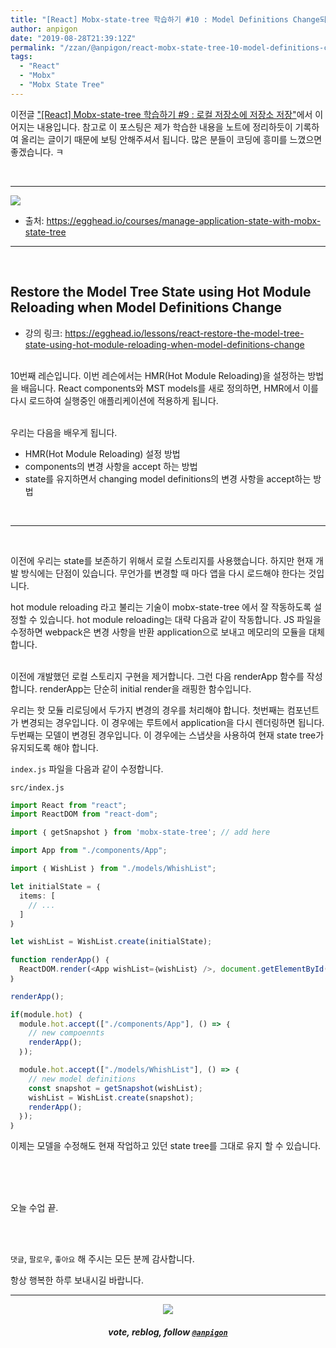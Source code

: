 ```yaml
---
title: "[React] Mobx-state-tree 학습하기 #10 : Model Definitions Change되면 Hot Module Reloading를 사용하여 Model Tree State 복원하기"
author: anpigon
date: "2019-08-28T21:39:12Z"
permalink: "/zzan/@anpigon/react-mobx-state-tree-10-model-definitions-change-hot-module-reloading-model-tree-state"
tags:
  - "React"
  - "Mobx"
  - "Mobx State Tree"
---
```

이전글 ["\[React\] Mobx-state-tree 학습하기 #9 : 로컬 저장소에 저장소 저장"](/zzan/@anpigon/react-mobx-state-tree-9)에서 이어지는 내용입니다. 참고로 이 포스팅은 제가 학습한 내용을 노트에 정리하듯이 기록하여 올리는 글이기 때문에 보팅 안해주셔서 됩니다.  많은 분들이 코딩에 흥미를  느꼈으면 좋겠습니다.  ㅋ

<br>

***

![](https://files.steempeak.com/file/steempeak/anpigon/sYISPibs-E1848CE185A6E18486E185A9E186A820E1848BE185A5E186B9E18482E185B3E186AB20E18483E185B5E1848CE185A1E1848BE185B5E186AB.png)
* 출처: https://egghead.io/courses/manage-application-state-with-mobx-state-tree

***

<br>

## Restore the Model Tree State using Hot Module Reloading when Model Definitions Change

* 강의 링크: https://egghead.io/lessons/react-restore-the-model-tree-state-using-hot-module-reloading-when-model-definitions-change

<br>10번째 레슨입니다. 이번 레슨에서는 HMR(Hot Module Reloading)을 설정하는 방법을 배웁니다. React components와 MST models를 새로 정의하면, HMR에서 이를 다시 로드하여 실행중인 애플리케이션에 적용하게 됩니다.

<br>우리는 다음을 배우게 됩니다.

- HMR(Hot Module Reloading) 설정 방법
- components의 변경 사항을 accept 하는 방법
- state를 유지하면서 changing model definitions의 변경 사항을 accept하는 방법

<br>

___

<br>

이전에 우리는 state를 보존하기 위해서 로컬 스토리지를 사용했습니다. 하지만 현재 개발 방식에는 단점이 있습니다. 무언가를 변경할 때 마다 앱을 다시 로드해야 한다는 것입니다. 

hot module reloading 라고 불리는 기술이 mobx-state-tree 에서 잘 작동하도록 설정할 수 있습니다. hot module reloading는 대략 다음과 같이 작동합니다. JS 파일을 수정하면 webpack은 변경 사항을 반환 application으로 보내고 메모리의 모듈을 대체합니다.

<br>이전에 개발했던 로컬 스토리지 구현을 제거합니다. 그런 다음 renderApp 함수를 작성합니다. renderApp는 단순히 initial render을 래핑한 함수입니다. 

우리는 핫 모듈 리로딩에서 두가지 변경의 경우를 처리해야 합니다. 첫번째는 컴포넌트가 변경되는 경우입니다. 이 경우에는 루트에서 application을 다시 렌더링하면 됩니다. 두번째는 모델이 변경된 경우입니다. 이 경우에는 스냅샷을 사용하여 현재 state tree가 유지되도록 해야 합니다.

`index.js` 파일을 다음과 같이 수정합니다.

`src/index.js`

```js
import React from "react";
import ReactDOM from "react-dom";

import ｛ getSnapshot ｝ from 'mobx-state-tree'; // add here

import App from "./components/App";

import ｛ WishList ｝ from "./models/WhishList";

let initialState = ｛
  items: [
    // ...
  ]
｝

let wishList = WishList.create(initialState);

function renderApp() ｛
  ReactDOM.render(<App wishList=｛wishList｝ />, document.getElementById("root"));
｝

renderApp();

if(module.hot) ｛
  module.hot.accept(["./components/App"], () => ｛
    // new compoennts
    renderApp();
  ｝);

  module.hot.accept(["./models/WhishList"], () => ｛
    // new model definitions
    const snapshot = getSnapshot(wishList);
    wishList = WishList.create(snapshot);
    renderApp();
  ｝);
｝
```

이제는 모델을 수정해도 현재 작업하고 있던 state tree를 그대로 유지 할 수 있습니다.

<br><br>



<br>오늘 수업 끝.

<br>
<br>

 `댓글`, `팔로우`, `좋아요` 해 주시는 모든 분께 감사합니다.

항상 행복한 하루 보내시길 바랍니다.

*** 

<center><img src='https://steemitimages.com/400x0/https://cdn.steemitimages.com/DQmQmWhMN6zNrLmKJRKhvSScEgWZmpb8zCeE2Gray1krbv6/BC054B6E-6F73-46D0-88E4-C88EB8167037.jpeg'><h5>vote, reblog, follow <code><a href='https://steemit.com/@anpigon'>@anpigon</a></code></h5></center>

